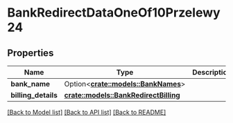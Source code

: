# BankRedirectDataOneOf10Przelewy24

## Properties

Name | Type | Description | Notes
------------ | ------------- | ------------- | -------------
**bank_name** | Option<[**crate::models::BankNames**](BankNames.md)> |  | [optional]
**billing_details** | [**crate::models::BankRedirectBilling**](BankRedirectBilling.md) |  | 

[[Back to Model list]](../README.md#documentation-for-models) [[Back to API list]](../README.md#documentation-for-api-endpoints) [[Back to README]](../README.md)


